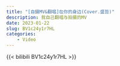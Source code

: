 ```yaml
---
title: "[自摄MV&翻唱]在你的身边(Cover.盛哲)"
description: 我自己翻唱与拍摄的MV
date: 2023-01-22
slug: BV1c24y1r7HL
categories:
    - Video
---
```


{{< bilibili BV1c24y1r7HL >}}
